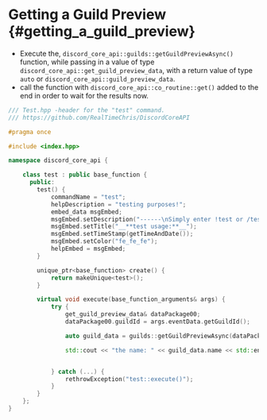 Getting a Guild Preview {#getting_a_guild_preview}
============
- Execute the, `discord_core_api::guilds::getGuildPreviewAsync()` function, while passing in a value of type `discord_core_api::get_guild_preview_data`, with a return value of type `auto` or `discord_core_api::guild_preview_data`.
- call the function with `discord_core_api::co_routine::get()` added to the end in order to wait for the results now.

```cpp
/// Test.hpp -header for the "test" command.
/// https://github.com/RealTimeChris/DiscordCoreAPI

#pragma once

#include <index.hpp>

namespace discord_core_api {

	class test : public base_function {
	  public:
		test() {
			commandName = "test";
			helpDescription = "testing purposes!";
			embed_data msgEmbed;
			msgEmbed.setDescription("------\nSimply enter !test or /test!\n------");
			msgEmbed.setTitle("__**test usage:**__");
			msgEmbed.setTimeStamp(getTimeAndDate());
			msgEmbed.setColor("fe_fe_fe");
			helpEmbed = msgEmbed;
		}

		unique_ptr<base_function> create() {
			return makeUnique<test>();
		}

		virtual void execute(base_function_arguments& args) {
			try {
				get_guild_preview_data& dataPackage00;
				dataPackage00.guildId = args.eventData.getGuildId();

				auto guild_data = guilds::getGuildPreviewAsync(dataPackage00).get();

				std::cout << "the name: " << guild_data.name << std::endl;


			} catch (...) {
				rethrowException("test::execute()");
			}
		}
	};
}
```
